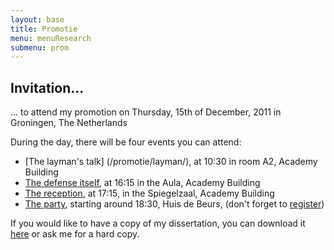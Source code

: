 ```yaml
---
layout: base
title: Promotie
menu: menuResearch
submenu: prom
---
```



Invitation...
-----------

... to attend my promotion on Thursday, 15th of December, 2011 in Groningen, The Netherlands

During the day, there will be four events you can attend:


- [The layman's talk] (/promotie/layman/), at 10:30 in room A2, Academy Building
- [The defense itself](/promotie/defense/), at 16:15 in the Aula, Academy Building
- [The reception](/promotie/reception/), at 17:15, in the Spiegelzaal, Academy Building
- [The party](/promotie/party/), starting around 18:30, Huis de Beurs, (don't forget to [register](/promotie/party/))


If you would like to have a copy of my dissertation, you can download it [here](/promotie/thesis.html)
or ask me for a hard copy.



